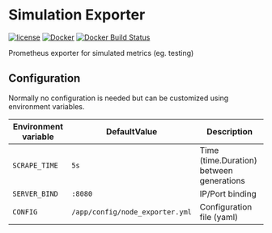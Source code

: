 Simulation Exporter
===================

[![license](https://img.shields.io/github/license/webdevops/simulation-exporter.svg)](https://github.com/webdevops/simulation-exporter/blob/master/LICENSE)
[![Docker](https://img.shields.io/badge/docker-webdevops%2Fsimulation--exporter-blue.svg?longCache=true&style=flat&logo=docker)](https://hub.docker.com/r/webdevops/simulation-exporter/)
[![Docker Build Status](https://img.shields.io/docker/build/webdevops/simulation-exporter.svg)](https://hub.docker.com/r/webdevops/simulation-exporter/)

Prometheus exporter for simulated metrics (eg. testing)

Configuration
-------------

Normally no configuration is needed but can be customized using environment variables.

| Environment variable | DefaultValue                    | Description                              |
|----------------------|---------------------------------|------------------------------------------|
| `SCRAPE_TIME`        | `5s`                            | Time (time.Duration) between generations |
| `SERVER_BIND`        | `:8080`                         | IP/Port binding                          |
| `CONFIG`             | `/app/config/node_exporter.yml` | Configuration file (yaml)                |
